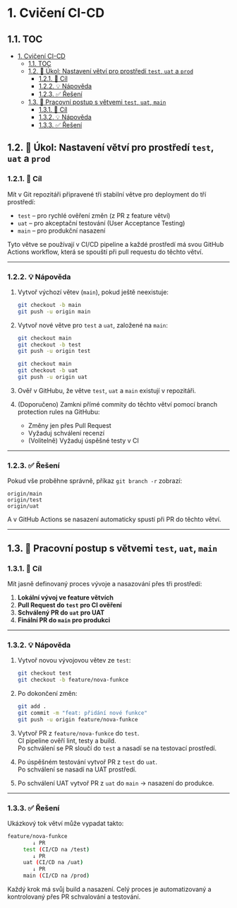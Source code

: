 # 1. Cvičení CI-CD

## 1.1. TOC

- [1. Cvičení CI-CD](#1-cvičení-ci-cd)
  - [1.1. TOC](#11-toc)
  - [1.2. 🧩 Úkol: Nastavení větví pro prostředí `test`, `uat` a `prod`](#12--úkol-nastavení-větví-pro-prostředí-test-uat-a-prod)
    - [1.2.1. 🎯 Cíl](#121--cíl)
    - [1.2.2. 💡 Nápověda](#122--nápověda)
    - [1.2.3. ✅ Řešení](#123--řešení)
  - [1.3. 🔄 Pracovní postup s větvemi `test`, `uat`, `main`](#13--pracovní-postup-s-větvemi-test-uat-main)
    - [1.3.1. 🎯 Cíl](#131--cíl)
    - [1.3.2. 💡 Nápověda](#132--nápověda)
    - [1.3.3. ✅ Řešení](#133--řešení)

## 1.2. 🧩 Úkol: Nastavení větví pro prostředí `test`, `uat` a `prod`

### 1.2.1. 🎯 Cíl

Mít v Git repozitáři připravené tři stabilní větve pro deployment do tří prostředí:

- `test` – pro rychlé ověření změn (z PR z feature větví)
- `uat` – pro akceptační testování (User Acceptance Testing)
- `main` – pro produkční nasazení

Tyto větve se používají v CI/CD pipeline a každé prostředí má svou GitHub Actions workflow, která se spouští při pull requestu do těchto větví.

---

### 1.2.2. 💡 Nápověda

1. Vytvoř výchozí větev (`main`), pokud ještě neexistuje:

   ```bash
   git checkout -b main
   git push -u origin main
   ```

2. Vytvoř nové větve pro `test` a `uat`, založené na `main`:

   ```bash
   git checkout main
   git checkout -b test
   git push -u origin test

   git checkout main
   git checkout -b uat
   git push -u origin uat
   ```

3. Ověř v GitHubu, že větve `test`, `uat` a `main` existují v repozitáři.

4. (Doporučeno) Zamkni přímé commity do těchto větví pomocí branch protection rules na GitHubu:
   - Změny jen přes Pull Request
   - Vyžaduj schválení recenzí
   - (Volitelně) Vyžaduj úspěšné testy v CI

---

### 1.2.3. ✅ Řešení

Pokud vše proběhne správně, příkaz `git branch -r` zobrazí:

```
origin/main
origin/test
origin/uat
```

A v GitHub Actions se nasazení automaticky spustí při PR do těchto větví.

---

## 1.3. 🔄 Pracovní postup s větvemi `test`, `uat`, `main`

### 1.3.1. 🎯 Cíl

Mít jasně definovaný proces vývoje a nasazování přes tři prostředí:

1. **Lokální vývoj ve feature větvích**
2. **Pull Request do `test` pro CI ověření**
3. **Schválený PR do `uat` pro UAT**
4. **Finální PR do `main` pro produkci**

---

### 1.3.2. 💡 Nápověda

1. Vytvoř novou vývojovou větev ze `test`:

   ```bash
   git checkout test
   git checkout -b feature/nova-funkce
   ```

2. Po dokončení změn:

   ```bash
   git add .
   git commit -m "feat: přidání nové funkce"
   git push -u origin feature/nova-funkce
   ```

3. Vytvoř PR z `feature/nova-funkce` do `test`.  
   CI pipeline ověří lint, testy a build.  
   Po schválení se PR sloučí do `test` a nasadí se na testovací prostředí.

4. Po úspěšném testování vytvoř PR z `test` do `uat`.  
   Po schválení se nasadí na UAT prostředí.

5. Po schválení UAT vytvoř PR z `uat` do `main` → nasazení do produkce.

---

### 1.3.3. ✅ Řešení

Ukázkový tok větví může vypadat takto:

```bash
feature/nova-funkce
        ↓ PR
     test (CI/CD na /test)
        ↓ PR
     uat (CI/CD na /uat)
        ↓ PR
     main (CI/CD na /prod)
```

Každý krok má svůj build a nasazení. Celý proces je automatizovaný a kontrolovaný přes PR schvalování a testování.
